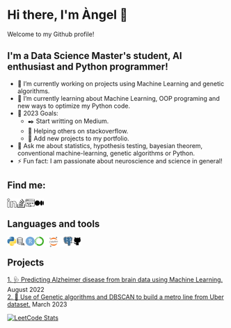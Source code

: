# Hi there, I'm Àngel 👋

Welcome to my Github profile!

## I'm a Data Science Master's student, AI enthusiast and Python programmer!

- 🔭 I’m currently working on projects using Machine Learning and genetic algorithms.
- 🌱 I’m currently learning about Machine Learning, OOP programing and new ways to optimize my Python code.
- :goal_net: 2023 Goals:
  - :black_nib: Start writting on Medium.
  - 🤝 Helping others on stackoverflow.
  - :floppy_disk: Add new projects to my portfolio.
- 💬 Ask me about statistics, hypothesis testing, bayesian theorem, conventional machine-learning, genetic algorithms or Python.
- ⚡ Fun fact: I am passionate about neuroscience and science in general!

## Find me:

<a href="https://www.linkedin.com/in/angelbujalanceg"><img align="left" src="https://raw.githubusercontent.com/angelbujalance/angelbujalance/main/images/linkedin.png" alt="Angel | LinkedIn" width="21px"/></a>
<a href="https://stackoverflow.com/users/19666367/angel-bujalance"><img align="left" src="https://raw.githubusercontent.com/angelbujalance/angelbujalance/main/images/stack-overflow.png" alt="Angel | Stack Overflow" width="21px"/></a>
<a href="https://www.linkedin.com/in/angelbujalanceg"><img align="left" src="https://raw.githubusercontent.com/angelbujalance/angelbujalance/main/images/internet.png" alt="Angel | Web" width="21px"/></a>
<a href="https://medium.com/@angelbujalanceg"><img align="left" src="https://raw.githubusercontent.com/angelbujalance/angelbujalance/main/images/medium.png" alt="Angel | Medium" width="21px"/></a>
<br />

## Languages and tools


<img align="left" src="https://raw.githubusercontent.com/angelbujalance/angelbujalance/main/images/python.png" width="21px"/></a>
<img align="left" src="https://raw.githubusercontent.com/angelbujalance/angelbujalance/main/images/sql-server.png" width="21px"/></a>
<img align="left" src="https://raw.githubusercontent.com/angelbujalance/angelbujalance/main/images/r.png" width="21px"/></a>
<img align="left" src="https://raw.githubusercontent.com/angelbujalance/angelbujalance/main/images/anaconda.png" width="21px"/></a>
<img align="left" src="https://raw.githubusercontent.com/angelbujalance/angelbujalance/main/images/jupyter.png" width="45px"/></a>
<img align="left" src="https://raw.githubusercontent.com/angelbujalance/angelbujalance/main/images/postgre.png" width="21px"/></a>
<img align="left" src="https://raw.githubusercontent.com/angelbujalance/angelbujalance/main/images/github.png" width="21px"/></a>

<br />



## Projects

[1. :stethoscope: Predicting Alzheimer disease from brain data using Machine Learning.](https://github.com/angelbujalance/Alzhemier-Classification) August 2022 <br>
[2. :dna: Use of Genetic algorithms and DBSCAN to build a metro line from Uber dataset.](https://github.com/angelbujalance/MAME_PEC_PUBLIC/blob/main/20221_M2.855_PEC2-Enunciado.ipynb) March 2023
    
<!--START_SECTION:activity-->
<!--END_SECTION:activity-->


[![LeetCode Stats](https://leetcard.jacoblin.cool/angelbujalance?theme=forest&font=Patrick%20Hand&ext=activity)]([https://leetcard.jacoblin.cool/JacobLinCool?theme=unicorn&extension=activity](https://leetcard.jacoblin.cool/angelbujalance?theme=forest&font=Patrick%20Hand&ext=activity))
